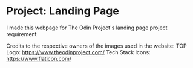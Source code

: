 # Project: Landing Page

I made this webpage for The Odin Project's landing page project requirement

Credits to the respective owners of the images used in the website:
TOP Logo: https://www.theodinproject.com/
Tech Stack Icons: https://www.flaticon.com/
